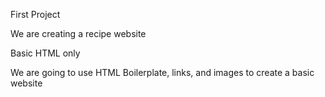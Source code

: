 First Project

We are creating a recipe website 

Basic HTML only

We are going to use HTML Boilerplate, links, and images to create a basic website